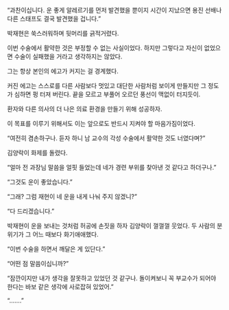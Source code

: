 “과찬이십니다. 운 좋게 알레르기를 먼저 발견했을 뿐이지 시간이 지났으면 용진 선배나 다른 스태프도 결국 발견했을 겁니다.”

박재현은 쑥스러워하며 뒷머리를 긁적거렸다.

이번 수술에서 활약한 것은 부정할 수 없는 사실이었다. 하지만 그렇다고 자신이 없었으면 수술이 실패했을 거라고 생각하지는 않았다.

그는 항상 본인의 에고가 커지는 걸 경계했다.

커진 에고는 스스로를 다른 사람보다 멋있고 대단한 사람처럼 보이게 만들지만 그 정도가 심하면 펑 터져 버린다. 끝을 모르고 부풀어 오르던 풍선이 맥없이 터지듯이.

환자와 다른 의사의 더 나은 의료 환경을 만들기 위해 성공하자.

이 목표를 이루기 위해서도 이는 앞으로도 반드시 지켜야 할 마음가짐이었다.

“여전히 겸손하구나. 듣자 하니 남 교수의 각성 수술에서 활약한 것도 너였다며?”

김양락이 화제를 돌렸다.

“얼마 전 과장님 말씀을 얼핏 들었는데 네가 경련 부위를 찾아낸 것 같다고 하더구나.”

“그것도 운이 좋았습니다.”

“그래? 그럼 재현이 네 운을 내게 나눠 주지 않겠니?”

“다 드리겠습니다.”

박재현이 운을 보내는 것처럼 허공에 손짓을 하자 김양락이 껄껄껄 웃었다. 두 사람의 분위기가 그 어느 때보다 화기애애했다.

“이번 수술을 하면서 깨달은 게 있단다.”

“어떤 점 말씀이십니까?”

“잠깐이지만 내가 생각을 잘못하고 있었던 것 같구나. 돌이켜보니 꼭 부교수가 되어야 한다는 바보 같은 생각에 사로잡혀 있었어.”

“…….”